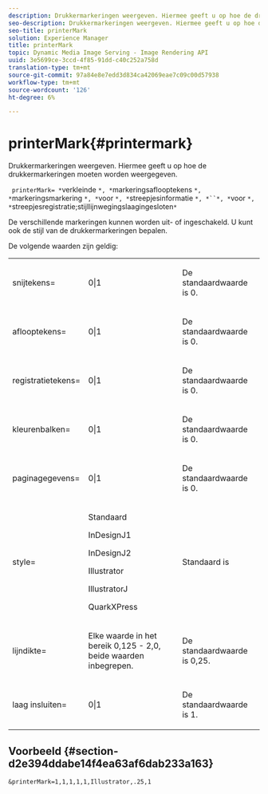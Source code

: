 ```yaml
---
description: Drukkermarkeringen weergeven. Hiermee geeft u op hoe de drukkermarkeringen moeten worden weergegeven.
seo-description: Drukkermarkeringen weergeven. Hiermee geeft u op hoe de drukkermarkeringen moeten worden weergegeven.
seo-title: printerMark
solution: Experience Manager
title: printerMark
topic: Dynamic Media Image Serving - Image Rendering API
uuid: 3e5699ce-3ccd-4f85-91dd-c40c252a758d
translation-type: tm+mt
source-git-commit: 97a84e8e7edd3d834ca42069eae7c09c00d57938
workflow-type: tm+mt
source-wordcount: '126'
ht-degree: 6%

---
```



# printerMark{#printermark}

Drukkermarkeringen weergeven. Hiermee geeft u op hoe de drukkermarkeringen moeten worden weergegeven.

` printerMark= *`verkleinde `*, *`markeringsaflooptekens `*, *`markeringsmarkering `*, *`voor `*, *`streepjesinformatie `*, *``*, *`voor `*, *`streepjesregistratie;stijllijnwegingslaagingesloten`*`

De verschillende markeringen kunnen worden uit- of ingeschakeld. U kunt ook de stijl van de drukkermarkeringen bepalen.

De volgende waarden zijn geldig:

<table id="simpletable_C84560940CAC46D8BE9D0EFEE5EBF323"> 
 <tr class="strow"> 
  <td class="stentry"> <p>snijtekens= </p></td> 
  <td class="stentry"> <p>0|1 </p></td> 
  <td class="stentry"> <p>De standaardwaarde is 0. </p></td> 
 </tr> 
 <tr class="strow"> 
  <td class="stentry"> <p>aflooptekens= </p></td> 
  <td class="stentry"> <p>0|1 </p></td> 
  <td class="stentry"> <p>De standaardwaarde is 0. </p></td> 
 </tr> 
 <tr class="strow"> 
  <td class="stentry"> <p>registratietekens= </p></td> 
  <td class="stentry"> <p>0|1 </p></td> 
  <td class="stentry"> <p>De standaardwaarde is 0. </p></td> 
 </tr> 
 <tr class="strow"> 
  <td class="stentry"> <p>kleurenbalken= </p></td> 
  <td class="stentry"> <p>0|1 </p></td> 
  <td class="stentry"> <p>De standaardwaarde is 0. </p></td> 
 </tr> 
 <tr class="strow"> 
  <td class="stentry"> <p>paginagegevens= </p></td> 
  <td class="stentry"> <p>0|1 </p></td> 
  <td class="stentry"> <p>De standaardwaarde is 0. </p></td> 
 </tr> 
 <tr class="strow"> 
  <td class="stentry"> <p>style= </p></td> 
  <td class="stentry"> <p>Standaard </p> <p>InDesignJ1 </p> <p>InDesignJ2 </p> <p>Illustrator </p> <p>IllustratorJ </p> <p>QuarkXPress </p> </td> 
  <td class="stentry"> <p>Standaard is </p></td> 
 </tr> 
 <tr class="strow"> 
  <td class="stentry"> <p>lijndikte= </p></td> 
  <td class="stentry"> <p>Elke waarde in het bereik 0,125 - 2,0, beide waarden inbegrepen. </p></td> 
  <td class="stentry"> <p>De standaardwaarde is 0,25. </p></td> 
 </tr> 
 <tr class="strow"> 
  <td class="stentry"> <p>laag insluiten= </p></td> 
  <td class="stentry"> <p>0|1 </p></td> 
  <td class="stentry"> <p>De standaardwaarde is 1. </p></td> 
 </tr> 
</table>

## Voorbeeld {#section-d2e394ddabe14f4ea63af6dab233a163}

`&printerMark=1,1,1,1,1,Illustrator,.25,1`
